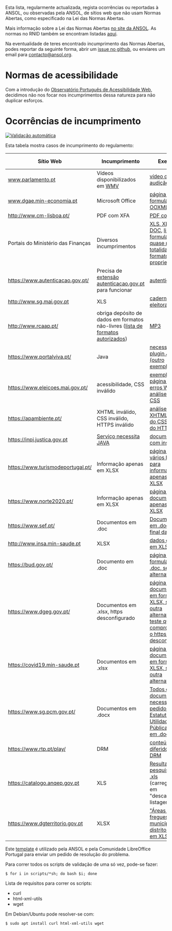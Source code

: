Esta lista, regularmente actualizada, regista ocorrências ou reportadas à ANSOL, ou observadas pela ANSOL, de sítios web que não usam Normas Abertas, como especificado na Lei das Normas Abertas.

Mais informação sobre a Lei das Normas Abertas [no site da ANSOL](https://ansol.org/iniciativas/monitorizacao-rnid/). As normas no RNID também se encontram listadas [aqui](RNID.md).

Na eventualidade de teres encontrado incumprimento das Normas Abertas, podes reportar da seguinte forma, abrir um [issue no github](https://github.com/marado/RNID/issues/new/choose), ou enviares um email para [contacto@ansol.org](mailto:contacto@ansol.org).

# Normas de acessibilidade

Com a introdução do [Observatório Português de Acessibilidade
Web](https://observatorio.acessibilidade.gov.pt/), decidimos não nos focar nos
incumprimentos dessa natureza para não duplicar esforços.


# Ocorrências de incumprimento

[![Validação automática](https://github.com/marado/RNID/actions/workflows/scripts.yml/badge.svg)](https://github.com/marado/RNID/actions/workflows/scripts.yml)

Esta tabela mostra casos de incumprimento do regulamento:

| Sítio Web                          | Incumprimento                                                                                                                      | Exemplo                                                                                                                                                                                                                                                                                                                                                                                                 | Última avaliação | Pedido de Resolução |
|------------------------------------|------------------------------------------------------------------------------------------------------------------------------------|---------------------------------------------------------------------------------------------------------------------------------------------------------------------------------------------------------------------------------------------------------------------------------------------------------------------------------------------------------------------------------------------------------|------------------|---------------------|
| www.parlamento.pt                  | Vídeos disponibilizados em [WMV](https://ansol.org/recursos/normas-abertas/wmv/)                                                   | [vídeo de audição](http://www.parlamento.pt/ActividadeParlamentar/Paginas/DetalheAudiencia.aspx?BID=99371)                                                                                                                                                                                                                                                                                              | 2025/10/14       | 2015/03/25          |
| www.dgae.min-economia.pt           | Microsoft Office                                                                                                                   | [página com formulários OOXML](http://www.dgae.gov.pt/documentacao-/formularios.aspx)                                                                                                                                                                                                                                                                                                                   | 2025/10/14       | 2015/03/25          |
| http://www.cm-lisboa.pt/           | PDF com XFA                                                                                                                        | [PDF com XFA](https://informacoeseservicos.lisboa.pt/fileadmin/informacoes_servicos/pedidos/_transversais/CML_participacao_ocorrencia.pdf)                                                                                                                                                                                                                                                              | 2025/10/14       | 2019/04/23          |
| Portais do Ministério das Finanças | Diversos incumprimentos                                                                                                            | [XLS, XLSX e DOC](http://info.portaldasfinancas.gov.pt/pt/apoio_contribuinte/tabela_ret_doclib/), [lista de formulários, quase na totalidade em formatos proprietários](http://info-aduaneiro.portaldasfinancas.gov.pt/pt/publicacoes_formularios/formularios/Pages/formularios.aspx)                                                                                                                   | 2025/10/14       | 2017/03/25          |
| https://www.autenticacao.gov.pt/   | Precisa de [extensão autenticacao.gov.pt](https://autenticacao.gov.pt/fa/ajuda/autenticacaogovpt.aspx#installAgent) para funcionar | [autenticação](https://www.autenticacao.gov.pt/web/guest/cartao-cidadao/autenticacao)                                                                                                                                                                                                                                                                                                                   | 2025/10/14       |                     |
| http://www.sg.mai.gov.pt           | XLS                                                                                                                                | [cadernos eleitorais](http://www.sg.mai.gov.pt/AdministracaoEleitoral/RecenseamentoEleitoral/ResultadosRecenseamento/Paginas/default.aspx)                                                                                                                                                                                                                                                              | 2025/10/14       | 2016/01/28          |
| http://www.rcaap.pt/               | obriga depósito de dados em formatos não-livres ([lista de formatos autorizados](https://dre.pt/application/conteudo/72779297))    | [MP3](https://ansol.org/recursos/normas-abertas/mp3/)                                                                                                                                                                                                                                                                                                                                                   | 2025/10/14       |                     |
| https://www.portalviva.pt/         | Java                                                                                                                               | [necessita plugin JAVA](https://www.portalviva.pt/lx/pt/myvivaclient/client-account-area/loads/new-load.aspx) [(outro exemplo)](https://www.portalviva.pt/lx/pt/public/client-register-modes.aspx)                                                                                                                                                                                                      | 2025/10/14       | 2020/05/04          |
| https://www.eleicoes.mai.gov.pt/   | acessibilidade, CSS inválido                                                                                                       | [exemplo de página com erros WCAG](https://www.eleicoes.mai.gov.pt/europeias2019/estrangeiro.html), [análise de um CSS](https://jigsaw.w3.org/css-validator/validator?uri=https%3A%2F%2Fwww.eleicoes.mai.gov.pt%2Fautarquicas2017%2F&profile=css3svg&usermedium=all&warning=1&vextwarning=&lang=en)                                                                                                     | 2025/10/14       |                     |
| https://apambiente.pt/             | XHTML inválido, CSS inválido, HTTPS inválido                                                                                       | [análise do XHTML](https://validator.w3.org/check?uri=https%3A%2F%2Fsnirh.apambiente.pt&charset=%28detect+automatically%29&doctype=Inline&group=0), [análise do CSS](https://jigsaw.w3.org/css-validator/validator?uri=https%3A%2F%2Fsnirh.apambiente.pt&profile=css3&usermedium=all&warning=1&vextwarning=&lang=en), [análise do HTTPS](https://whatsmychaincert.com/?apambiente.pt)                   | 2025/10/14       | 2020/05/16          |
| https://inpi.justica.gov.pt        | [Serviço necessita JAVA](https://servicosonline.inpi.pt/registos/main/testeassinatura.jsp)                                         | [documento com instruções](https://servicosonline.inpi.pt/registos/guia_certificado.pdf)                                                                                                                                                                                                                                                                                                                | 2025/10/14       |                     |
| https://www.turismodeportugal.pt/  | Informação apenas em XLSX                                                                                                          | [página com vários links para informação apenas em XLSX](https://business.turismodeportugal.pt/pt/Planear_Iniciar/Licenciamento_Registo_da_Atividade/Empreendimentos_Turisticos/Paginas/classificacao-et.aspx)                                                                                                                                                                                          | 2025/10/14       | 2022/02/22          |
| https://www.norte2020.pt/          | Informação apenas em XLSX                                                                                                          | [página com documento apenas em XLSX](https://www.norte2020.pt/investimento-municipal)                                                                                                                                                                                                                                                                                                                  | 2025/10/14       | 2019/10/29          |
| https://www.sef.pt/                | Documentos em .doc                                                                                                                 | [Documentos em .doc no final da página](https://www.sef.pt/pt/pages/conteudo-detalhe.aspx?nID=73)                                                                                                                                                                                                                                                                                                       | 2025/10/14       |                     |
| http://www.insa.min-saude.pt       | XLSX                                                                                                                               | [dados do R(t) em XLSX](http://www.insa.min-saude.pt/category/areas-de-atuacao/epidemiologia/covid-19-curva-epidemica-e-parametros-de-transmissibilidade/)                                                                                                                                                                                                                                              | 2025/08/30       | 2021/03/12          |
| https://bud.gov.pt/                | Documento em .doc                                                                                                                  | [página com formulário em .doc, sem outra alternativa](https://bud.gov.pt/ddn/dispensa/requerer.html)                                                                                                                                                                                                                                                                                                   | 2025/10/14       |                     |
| https://www.dgeg.gov.pt/           | Documentos em .xlsx, https desconfigurado                                                                                          | [página com documentos em formato XLSX, sem outra alternativa](https://www.dgeg.gov.pt/pt/estatistica/energia/petroleo-e-derivados/vendas-mensais/), [teste que comprova que o https está desconfigurado](https://whatsmychaincert.com/?www.dgeg.gov.pt)                                                                                                                                                | 2025/10/14       |                     |
| https://covid19.min-saude.pt       | Documentos em .xlsx                                                                                                                | [página com documentos em formato XLSX, sem outra alternativa](https://covid19.min-saude.pt/numero-de-novos-casos-e-obitos-por-dia/)                                                                                                                                                                                                                                                                    | 2025/08/30       |                     |
| https://www.sg.pcm.gov.pt/         | Documentos em .docx                                                                                                                | [Todos os documentos necessários ao pedido de Estatuto de Utilidade Pública estão em .docx](https://www.sg.pcm.gov.pt/servicos/fundacoes-e-entidades-de-utilidade-publica/)                                                                                                                                                                                                                             | 2025/10/14       |                     |
| https://www.rtp.pt/play/           | DRM                                                                                                                                | [conteúdo em diferido com DRM](https://www.rtp.pt/play/zigzag/p14295/e879403/escola-de-herois)                                                                                               | 2025/10/14       | 2022/08/25          |
| https://catalogo.anqep.gov.pt      | XLS                                                                                                                                | [Resultado das pesquisas em .xls](https://catalogo.anqep.gov.pt/ufcdPesquisa) (carregando em "descarregar listagem")                                                                         | 2025/10/14       |                     |
| https://www.dgterritorio.gov.pt    | XLSX                                                                                                                               | ["Áreas das freguesias, municípios, distritos e país" em XLSX](https://www.dgterritorio.gov.pt/cartografia/cartografia-tematica/caop)                                                        | 2025/10/14       | 2025/08/27          |

Este [template](template.txt) é utilizado pela ANSOL e pela Comunidade LibreOffice Portugal para enviar um pedido de resolução do problema.

Para correr todos os scripts de validação de uma só vez, pode-se fazer:
```
$ for i in scripts/*sh; do bash $i; done
```

Lista de requisitos para correr os scripts:
* curl
* html-xml-utils
* wget

Em Debian/Ubuntu pode resolver-se com:
```
$ sudo apt install curl html-xml-utils wget
```
